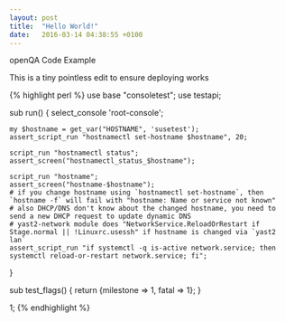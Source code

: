 ```yaml
---
layout: post
title:  "Hello World!"
date:   2016-03-14 04:38:55 +0100
---
```

openQA Code Example

This is a tiny pointless edit to ensure deploying works

{% highlight perl %}
use base "consoletest";
use testapi;

sub run() {
    select_console 'root-console';

    my $hostname = get_var("HOSTNAME", 'susetest');
    assert_script_run "hostnamectl set-hostname $hostname", 20;

    script_run "hostnamectl status";
    assert_screen("hostnamectl_status_$hostname");

    script_run "hostname";
    assert_screen("hostname-$hostname");
    # if you change hostname using `hostnamectl set-hostname`, then `hostname -f` will fail with "hostname: Name or service not known"
    # also DHCP/DNS don't know about the changed hostname, you need to send a new DHCP request to update dynamic DNS
    # yast2-network module does "NetworkService.ReloadOrRestart if Stage.normal || !Linuxrc.usessh" if hostname is changed via `yast2 lan`
    assert_script_run "if systemctl -q is-active network.service; then systemctl reload-or-restart network.service; fi";
}

sub test_flags() {
    return {milestone => 1, fatal => 1};
}

1;
{% endhighlight %}
